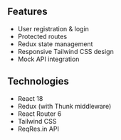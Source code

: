 ## Features

- User registration & login
- Protected routes
- Redux state management
- Responsive Tailwind CSS design
- Mock API integration

## Technologies

- React 18
- Redux (with Thunk middleware)
- React Router 6
- Tailwind CSS
- ReqRes.in API
